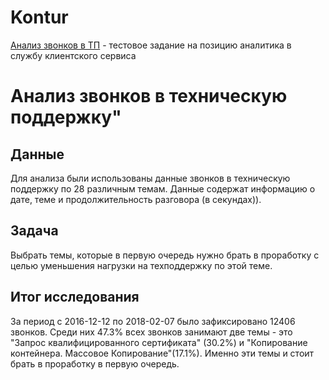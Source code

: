 # Kontur
[Анализ звонков в ТП](test_task_analyst_kontur) - тестовое задание на позицию аналитика в службу клиентского сервиса
<br>
# Анализ звонков в техническую поддержку"

## Данные
Для анализа были использованы данные звонков в техническую поддержку по 28 различным темам. Данные содержат информацию о дате, теме и продолжительность разговора (в секундах)). 

## Задача
Выбрать темы, которые в первую очередь нужно брать в проработку с целью уменьшения нагрузки на техподдержку по этой теме.

## Итог исследования
За период с 2016-12-12 по 2018-02-07 было зафиксировано 12406 звонков. Среди них 47.3% всех звонков занимают две темы - это "Запрос квалифицированного сертификата" (30.2%) и "Копирование контейнера. Массовое Копирование"(17.1%). Именно эти темы и стоит брать в проработку в первую очередь. 



